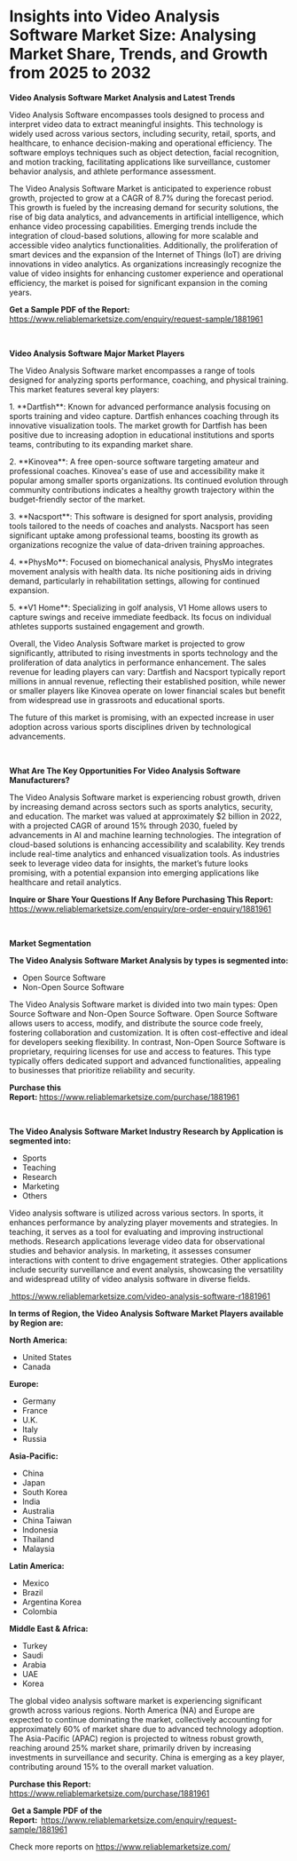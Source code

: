 <p><h1>Insights into Video Analysis Software Market Size: Analysing Market Share, Trends, and Growth from 2025 to 2032</h1></p><p><strong>Video Analysis Software Market Analysis and Latest Trends</strong></p>
<p><p>Video Analysis Software encompasses tools designed to process and interpret video data to extract meaningful insights. This technology is widely used across various sectors, including security, retail, sports, and healthcare, to enhance decision-making and operational efficiency. The software employs techniques such as object detection, facial recognition, and motion tracking, facilitating applications like surveillance, customer behavior analysis, and athlete performance assessment.</p><p>The Video Analysis Software Market is anticipated to experience robust growth, projected to grow at a CAGR of 8.7% during the forecast period. This growth is fueled by the increasing demand for security solutions, the rise of big data analytics, and advancements in artificial intelligence, which enhance video processing capabilities. Emerging trends include the integration of cloud-based solutions, allowing for more scalable and accessible video analytics functionalities. Additionally, the proliferation of smart devices and the expansion of the Internet of Things (IoT) are driving innovations in video analytics. As organizations increasingly recognize the value of video insights for enhancing customer experience and operational efficiency, the market is poised for significant expansion in the coming years.</p></p>
<p><strong>Get a Sample PDF of the Report:&nbsp;</strong> <a href="https://www.reliablemarketsize.com/enquiry/request-sample/1881961?utm_campaign=1743&utm_medium=2&utm_source=Github&utm_content=ia&utm_term=11032025&utm_id=video-analysis-software">https://www.reliablemarketsize.com/enquiry/request-sample/1881961</a></p>
<p>&nbsp;</p>
<p><strong>Video Analysis Software Major Market Players</strong></p>
<p><p>The Video Analysis Software market encompasses a range of tools designed for analyzing sports performance, coaching, and physical training. This market features several key players:</p><p>1. **Dartfish**: Known for advanced performance analysis focusing on sports training and video capture. Dartfish enhances coaching through its innovative visualization tools. The market growth for Dartfish has been positive due to increasing adoption in educational institutions and sports teams, contributing to its expanding market share.</p><p>2. **Kinovea**: A free open-source software targeting amateur and professional coaches. Kinovea's ease of use and accessibility make it popular among smaller sports organizations. Its continued evolution through community contributions indicates a healthy growth trajectory within the budget-friendly sector of the market.</p><p>3. **Nacsport**: This software is designed for sport analysis, providing tools tailored to the needs of coaches and analysts. Nacsport has seen significant uptake among professional teams, boosting its growth as organizations recognize the value of data-driven training approaches.</p><p>4. **PhysMo**: Focused on biomechanical analysis, PhysMo integrates movement analysis with health data. Its niche positioning aids in driving demand, particularly in rehabilitation settings, allowing for continued expansion.</p><p>5. **V1 Home**: Specializing in golf analysis, V1 Home allows users to capture swings and receive immediate feedback. Its focus on individual athletes supports sustained engagement and growth.</p><p>Overall, the Video Analysis Software market is projected to grow significantly, attributed to rising investments in sports technology and the proliferation of data analytics in performance enhancement. The sales revenue for leading players can vary: Dartfish and Nacsport typically report millions in annual revenue, reflecting their established position, while newer or smaller players like Kinovea operate on lower financial scales but benefit from widespread use in grassroots and educational sports. </p><p>The future of this market is promising, with an expected increase in user adoption across various sports disciplines driven by technological advancements.</p></p>
<p>&nbsp;</p>
<p><strong>What Are The Key Opportunities For Video Analysis Software Manufacturers?</strong></p>
<p><p>The Video Analysis Software market is experiencing robust growth, driven by increasing demand across sectors such as sports analytics, security, and education. The market was valued at approximately $2 billion in 2022, with a projected CAGR of around 15% through 2030, fueled by advancements in AI and machine learning technologies. The integration of cloud-based solutions is enhancing accessibility and scalability. Key trends include real-time analytics and enhanced visualization tools. As industries seek to leverage video data for insights, the market’s future looks promising, with a potential expansion into emerging applications like healthcare and retail analytics.</p></p>
<p><strong>Inquire or Share Your Questions If Any Before Purchasing This Report:</strong> <a href="https://www.reliablemarketsize.com/enquiry/pre-order-enquiry/1881961?utm_campaign=1743&utm_medium=2&utm_source=Github&utm_content=ia&utm_term=11032025&utm_id=video-analysis-software">https://www.reliablemarketsize.com/enquiry/pre-order-enquiry/1881961</a></p>
<p>&nbsp;</p>
<p><strong>Market Segmentation</strong></p>
<p><strong>The Video Analysis Software Market Analysis by types is segmented into:</strong></p>
<p><ul><li>Open Source Software</li><li>Non-Open Source Software</li></ul></p>
<p><p>The Video Analysis Software market is divided into two main types: Open Source Software and Non-Open Source Software. Open Source Software allows users to access, modify, and distribute the source code freely, fostering collaboration and customization. It is often cost-effective and ideal for developers seeking flexibility. In contrast, Non-Open Source Software is proprietary, requiring licenses for use and access to features. This type typically offers dedicated support and advanced functionalities, appealing to businesses that prioritize reliability and security.</p></p>
<p><strong>Purchase this Report:&nbsp;</strong><a href="https://www.reliablemarketsize.com/purchase/1881961?utm_campaign=1743&utm_medium=2&utm_source=Github&utm_content=ia&utm_term=11032025&utm_id=video-analysis-software">https://www.reliablemarketsize.com/purchase/1881961</a></p>
<p>&nbsp;</p>
<p><strong>The Video Analysis Software Market Industry Research by Application is segmented into:</strong></p>
<p><ul><li>Sports</li><li>Teaching</li><li>Research</li><li>Marketing</li><li>Others</li></ul></p>
<p><p>Video analysis software is utilized across various sectors. In sports, it enhances performance by analyzing player movements and strategies. In teaching, it serves as a tool for evaluating and improving instructional methods. Research applications leverage video data for observational studies and behavior analysis. In marketing, it assesses consumer interactions with content to drive engagement strategies. Other applications include security surveillance and event analysis, showcasing the versatility and widespread utility of video analysis software in diverse fields.</p></p>
<p><a href="https://www.reliablemarketsize.com/video-analysis-software-r1881961?utm_campaign=1743&utm_medium=2&utm_source=Github&utm_content=ia&utm_term=11032025&utm_id=video-analysis-software">&nbsp;https://www.reliablemarketsize.com/video-analysis-software-r1881961</a></p>
<p><strong>In terms of Region, the Video Analysis Software Market Players available by Region are:</strong></p>
<p>
    <p> <strong> North America: </strong>
        <ul>
            <li>United States</li>
            <li>Canada</li>
        </ul>
        </p> 
    <p> <strong> Europe: </strong>
        <ul>
            <li>Germany</li>
            <li>France</li>
            <li>U.K.</li>
            <li>Italy</li>
            <li>Russia</li>
        </ul>
        </p> 
    <p> <strong> Asia-Pacific: </strong>
        <ul>
            <li>China</li>
            <li>Japan</li>
            <li>South Korea</li>
            <li>India</li>
            <li>Australia</li>
            <li>China Taiwan</li>
            <li>Indonesia</li>
            <li>Thailand</li>
            <li>Malaysia</li>
        </ul>
        </p> 
    <p> <strong> Latin America: </strong>
        <ul>
            <li>Mexico</li>
            <li>Brazil</li>
            <li>Argentina Korea</li>
            <li>Colombia</li>
        </ul>
        </p> 
    <p> <strong> Middle East & Africa: </strong>
        <ul>
            <li>Turkey</li>
            <li>Saudi</li>
            <li>Arabia</li>
            <li>UAE</li>
            <li>Korea</li>
        </ul>
    </p>
    </p>
<p><p>The global video analysis software market is experiencing significant growth across various regions. North America (NA) and Europe are expected to continue dominating the market, collectively accounting for approximately 60% of market share due to advanced technology adoption. The Asia-Pacific (APAC) region is projected to witness robust growth, reaching around 25% market share, primarily driven by increasing investments in surveillance and security. China is emerging as a key player, contributing around 15% to the overall market valuation.</p></p>
<p><strong>Purchase this Report: </strong><a href="https://www.reliablemarketsize.com/purchase/1881961?utm_campaign=1743&utm_medium=2&utm_source=Github&utm_content=ia&utm_term=11032025&utm_id=video-analysis-software">https://www.reliablemarketsize.com/purchase/1881961</a></p>
<p>&nbsp;<strong>Get a Sample PDF of the Report:&nbsp;&nbsp;</strong><a href="https://www.reliablemarketsize.com/enquiry/request-sample/1881961?utm_campaign=1743&utm_medium=2&utm_source=Github&utm_content=ia&utm_term=11032025&utm_id=video-analysis-software">https://www.reliablemarketsize.com/enquiry/request-sample/1881961</a></p>
<p><strong></strong></p>
<p>Check more reports on <a href="https://www.reliablemarketsize.com/?utm_campaign=1743&utm_medium=2&utm_source=Github&utm_content=ia&utm_term=11032025&utm_id=video-analysis-software">https://www.reliablemarketsize.com/</a></p>